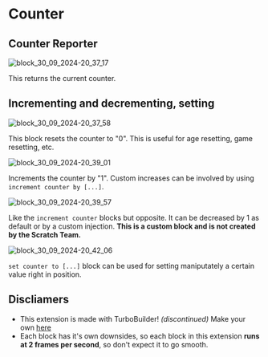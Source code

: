 # Counter
## Counter Reporter
![block_30_09_2024-20_37_17](https://github.com/user-attachments/assets/db04e24d-da24-47fd-9e75-7c6c18778227)

This returns the current counter.
## Incrementing and decrementing, setting
![block_30_09_2024-20_37_58](https://github.com/user-attachments/assets/d51d4954-2419-4871-8544-62f60d447edb)

This block resets the counter to "0". This is useful for age resetting, game resetting, etc.

![block_30_09_2024-20_39_01](https://github.com/user-attachments/assets/c332d078-5556-45d3-91c0-2bd07df8f918)

Increments the counter by "1". Custom increases can be involved by using `increment counter by [...]`.

![block_30_09_2024-20_39_57](https://github.com/user-attachments/assets/38486db5-ac50-4000-9124-c7d4412dffc6)

Like the `increment counter` blocks but opposite. It can be decreased by 1 as default or by a custom injection. **This is a custom block and is not created by the Scratch Team.**

![block_30_09_2024-20_42_06](https://github.com/user-attachments/assets/c61b8c82-8740-4f3d-af16-82fad386f6eb)

`set counter to [...]` block can be used for setting maniputately a certain value right in position.
## Discliamers
- This extension is made with TurboBuilder! _(discontinued)_ Make your own [here](https://dev-turbobuilder.vercel.app)
- Each block has it's own downsides, so each block in this extension **runs at 2 frames per second**, so don't expect it to go smooth.
